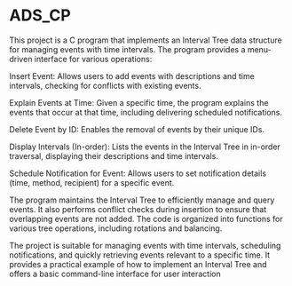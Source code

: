 # ADS_CP

This project is a C program that implements an Interval Tree data structure for managing events with time intervals. The program provides a menu-driven interface for various operations:

Insert Event: Allows users to add events with descriptions and time intervals, checking for conflicts with existing events.

Explain Events at Time: Given a specific time, the program explains the events that occur at that time, including delivering scheduled notifications.

Delete Event by ID: Enables the removal of events by their unique IDs.

Display Intervals (In-order): Lists the events in the Interval Tree in in-order traversal, displaying their descriptions and time intervals.

Schedule Notification for Event: Allows users to set notification details (time, method, recipient) for a specific event.

The program maintains the Interval Tree to efficiently manage and query events. It also performs conflict checks during insertion to ensure that overlapping events are not added. The code is organized into functions for various tree operations, including rotations and balancing.

The project is suitable for managing events with time intervals, scheduling notifications, and quickly retrieving events relevant to a specific time. It provides a practical example of how to implement an Interval Tree and offers a basic command-line interface for user interaction
